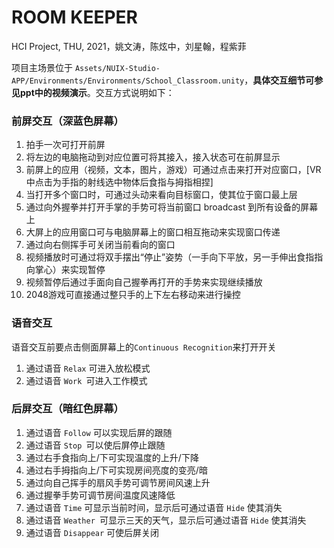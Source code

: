 # ROOM KEEPER

HCI Project, THU, 2021，姚文涛，陈炫中，刘星翰，程紫菲

项目主场景位于 `Assets/NUIX-Studio-APP/Environments/Environments/School_Classroom.unity`，**具体交互细节可参见ppt中的视频演示**。交互方式说明如下：

### 前屏交互（深蓝色屏幕）

1. 拍手一次可打开前屏
2. 将左边的电脑拖动到对应位置可将其接入，接入状态可在前屏显示
3. 前屏上的应用（视频，文本，图片，游戏）可通过点击来打开对应窗口，[VR中点击为手指的射线选中物体后食指与拇指相捏]
4. 当打开多个窗口时，可通过头动来看向目标窗口，使其位于窗口最上层
5. 通过向外握拳并打开手掌的手势可将当前窗口 broadcast 到所有设备的屏幕上
6. 大屏上的应用窗口可与电脑屏幕上的窗口相互拖动来实现窗口传递
7. 通过向右侧挥手可关闭当前看向的窗口
8. 视频播放时可通过将双手摆出“停止”姿势（一手向下平放，另一手伸出食指指向掌心）来实现暂停
9. 视频暂停后通过手面向自己握拳再打开的手势来实现继续播放
10. 2048游戏可直接通过整只手的上下左右移动来进行操控

### 语音交互

语音交互前要点击侧面屏幕上的`Continuous Recognition`来打开开关

1. 通过语音 `Relax` 可进入放松模式
2. 通过语音 `Work `可进入工作模式

### 后屏交互（暗红色屏幕）

1. 通过语音 `Follow` 可以实现后屏的跟随
2. 通过语音 `Stop `可以使后屏停止跟随
3. 通过右手食指向上/下可实现温度的上升/下降
4. 通过右手拇指向上/下可实现房间亮度的变亮/暗
5. 通过向自己挥手的扇风手势可调节房间风速上升
6. 通过握拳手势可调节房间温度风速降低
7. 通过语音 `Time` 可显示当前时间，显示后可通过语音 `Hide` 使其消失
8. 通过语音 `Weather `可显示三天的天气，显示后可通过语音 `Hide` 使其消失
9. 通过语音 `Disappear` 可使后屏关闭

